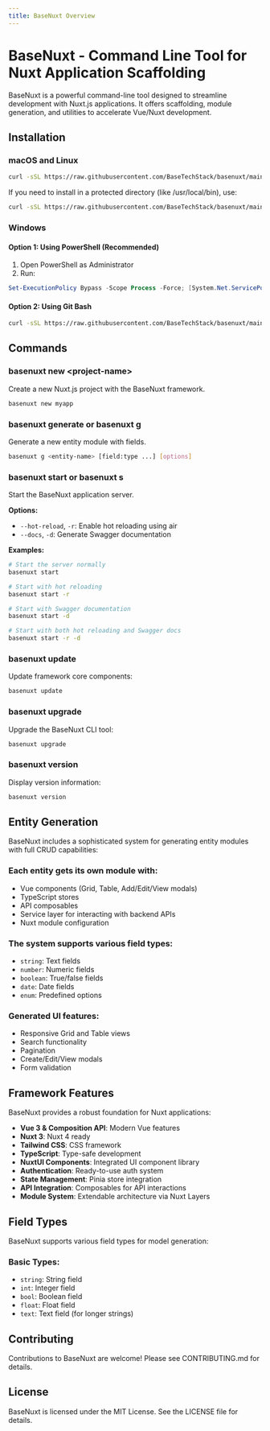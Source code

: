 ```yaml
---
title: BaseNuxt Overview
---
```


# BaseNuxt - Command Line Tool for Nuxt Application Scaffolding

BaseNuxt is a powerful command-line tool designed to streamline development with Nuxt.js applications. It offers scaffolding, module generation, and utilities to accelerate Vue/Nuxt development.

## Installation

### macOS and Linux

```bash
curl -sSL https://raw.githubusercontent.com/BaseTechStack/basenuxt/main/install.sh | bash
```

If you need to install in a protected directory (like /usr/local/bin), use:

```bash
curl -sSL https://raw.githubusercontent.com/BaseTechStack/basenuxt/main/install.sh | sudo bash
```

### Windows

#### Option 1: Using PowerShell (Recommended)

1. Open PowerShell as Administrator
2. Run:

```powershell
Set-ExecutionPolicy Bypass -Scope Process -Force; [System.Net.ServicePointManager]::SecurityProtocol = [System.Net.ServicePointManager]::SecurityProtocol -bor 3072; iex ((New-Object System.Net.WebClient).DownloadString('https://raw.githubusercontent.com/BaseTechStack/basenuxt/main/install.ps1'))
```

#### Option 2: Using Git Bash

```bash
curl -sSL https://raw.githubusercontent.com/BaseTechStack/basenuxt/main/install.sh | bash
```

## Commands

### basenuxt new &lt;project-name&gt;

Create a new Nuxt.js project with the BaseNuxt framework.

```bash
basenuxt new myapp
```

### basenuxt generate or basenuxt g

Generate a new entity module with fields.

```bash
basenuxt g <entity-name> [field:type ...] [options]
```

### basenuxt start or basenuxt s

Start the BaseNuxt application server.

**Options:**

- `--hot-reload`, `-r`: Enable hot reloading using air
- `--docs`, `-d`: Generate Swagger documentation

**Examples:**

```bash
# Start the server normally
basenuxt start

# Start with hot reloading
basenuxt start -r

# Start with Swagger documentation
basenuxt start -d

# Start with both hot reloading and Swagger docs
basenuxt start -r -d
```

### basenuxt update

Update framework core components:

```bash
basenuxt update
```

### basenuxt upgrade

Upgrade the BaseNuxt CLI tool:

```bash
basenuxt upgrade
```

### basenuxt version

Display version information:

```bash
basenuxt version
```

## Entity Generation

BaseNuxt includes a sophisticated system for generating entity modules with full CRUD capabilities:

### Each entity gets its own module with:

- Vue components (Grid, Table, Add/Edit/View modals)
- TypeScript stores
- API composables
- Service layer for interacting with backend APIs
- Nuxt module configuration

### The system supports various field types:

- `string`: Text fields
- `number`: Numeric fields
- `boolean`: True/false fields
- `date`: Date fields
- `enum`: Predefined options

### Generated UI features:

- Responsive Grid and Table views
- Search functionality
- Pagination
- Create/Edit/View modals
- Form validation

## Framework Features

BaseNuxt provides a robust foundation for Nuxt applications:

- **Vue 3 & Composition API**: Modern Vue features
- **Nuxt 3**: Nuxt 4 ready
- **Tailwind CSS**: CSS framework
- **TypeScript**: Type-safe development
- **NuxtUI Components**: Integrated UI component library
- **Authentication**: Ready-to-use auth system
- **State Management**: Pinia store integration
- **API Integration**: Composables for API interactions
- **Module System**: Extendable architecture via Nuxt Layers

## Field Types

BaseNuxt supports various field types for model generation:

### Basic Types:

- `string`: String field
- `int`: Integer field
- `bool`: Boolean field
- `float`: Float field
- `text`: Text field (for longer strings)

## Contributing

Contributions to BaseNuxt are welcome! Please see CONTRIBUTING.md for details.

## License

BaseNuxt is licensed under the MIT License. See the LICENSE file for details.